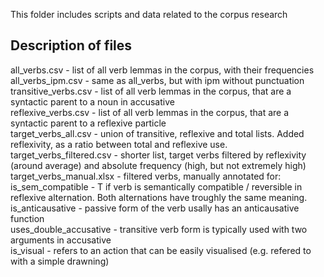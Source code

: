 This folder includes scripts and data related to the corpus research  

## Description of files  
all_verbs.csv - list of all verb lemmas in the corpus, with their frequencies  
all_verbs_ipm.csv - same as all_verbs, but with ipm without punctuation  
transitive_verbs.csv - list of all verb lemmas in the corpus, that are a syntactic parent to a noun in accusative  
reflexive_verbs.csv - list of all verb lemmas in the corpus, that are a syntactic parent to a reflexive particle  
target_verbs_all.csv - union of transitive, reflexive and total lists. Added reflexivity, as a ratio between total and reflexive use.  
target_verbs_filtered.csv - shorter list, target verbs filtered by reflexivity (around average) and absolute frequency (high, but not extremely high)  
target_verbs_manual.xlsx - filtered verbs, manually annotated for:  
	is_sem_compatible - T if verb is semantically compatible / reversible in reflexive alternation. Both alternations have troughly the same meaning.  
	is_anticausative - passive form of the verb usally has an anticausative function  
	uses_double_accusative - transitive verb form is typically used with two arguments in accusative  
	is_visual - refers to an action that can be easily visualised (e.g. refered to with a simple drawning)  
	